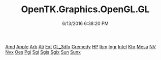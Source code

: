 ﻿---
title: OpenTK.Graphics.OpenGL.GL
date: 6/13/2016 6:38:20 PM
---

[Amd](T-OpenTK.Graphics.OpenGL.GL.Amd.html)
[Apple](T-OpenTK.Graphics.OpenGL.GL.Apple.html)
[Arb](T-OpenTK.Graphics.OpenGL.GL.Arb.html)
[Ati](T-OpenTK.Graphics.OpenGL.GL.Ati.html)
[Ext](T-OpenTK.Graphics.OpenGL.GL.Ext.html)
[GL_3dfx](T-OpenTK.Graphics.OpenGL.GL.GL_3dfx.html)
[Gremedy](T-OpenTK.Graphics.OpenGL.GL.Gremedy.html)
[HP](T-OpenTK.Graphics.OpenGL.GL.HP.html)
[Ibm](T-OpenTK.Graphics.OpenGL.GL.Ibm.html)
[Ingr](T-OpenTK.Graphics.OpenGL.GL.Ingr.html)
[Intel](T-OpenTK.Graphics.OpenGL.GL.Intel.html)
[Khr](T-OpenTK.Graphics.OpenGL.GL.Khr.html)
[Mesa](T-OpenTK.Graphics.OpenGL.GL.Mesa.html)
[NV](T-OpenTK.Graphics.OpenGL.GL.NV.html)
[Nvx](T-OpenTK.Graphics.OpenGL.GL.Nvx.html)
[Oes](T-OpenTK.Graphics.OpenGL.GL.Oes.html)
[Pgi](T-OpenTK.Graphics.OpenGL.GL.Pgi.html)
[Sgi](T-OpenTK.Graphics.OpenGL.GL.Sgi.html)
[Sgis](T-OpenTK.Graphics.OpenGL.GL.Sgis.html)
[Sgix](T-OpenTK.Graphics.OpenGL.GL.Sgix.html)
[Sun](T-OpenTK.Graphics.OpenGL.GL.Sun.html)
[Sunx](T-OpenTK.Graphics.OpenGL.GL.Sunx.html)
